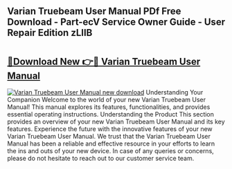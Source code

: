 ## Varian Truebeam User Manual PDf Free Download - Part-ecV Service Owner Guide - User Repair Edition zLIIB

# <h2><a href="http://cf25039.oget.top/?id=Varian+Truebeam+User+Manual">🔗Download New 👉🔴 Varian Truebeam User Manual</a></h2>

[![Varian Truebeam User Manual new download](https://i.imgur.com/5g1atiW.png)](http://cf25039.oget.top/?id=Varian+Truebeam+User+Manual)
Understanding Your Companion Welcome to the world of your new Varian Truebeam User Manual! This manual explores its features, functionalities, and provides essential operating instructions. Understanding the Product This section provides an overview of your new Varian Truebeam User Manual and its key features. Experience the future with the innovative features of your new Varian Truebeam User Manual. We trust that the Varian Truebeam User Manual has been a reliable and effective resource in your efforts to learn the ins and outs of your new device. In case of any queries or concerns, please do not hesitate to reach out to our customer service team.
